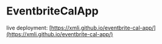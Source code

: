 # EventbriteCalApp

live deployment:
[https://xmli.github.io/eventbrite-cal-app/](https://xmli.github.io/eventbrite-cal-app/)
